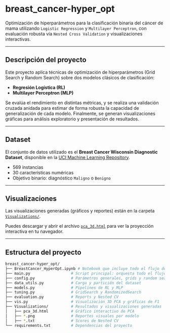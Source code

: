#  breast_cancer-hyper_opt

Optimización de hiperparámetros para la clasificación binaria del cáncer de mama utilizando `Logistic Regression` y `Multilayer Perceptron`, con evaluación robusta vía `Nested Cross Validation` y visualizaciones interactivas.

---

## Descripción del proyecto

Este proyecto aplica técnicas de optimización de hiperparámetros (Grid Search y Random Search) sobre dos modelos clásicos de clasificación:
- **Regresión Logística (RL)**
- **Multilayer Perceptron (MLP)**

Se evalúa el rendimiento en distintas métricas, y se realiza una validación cruzada anidada para estimar de forma robusta la capacidad de generalización de cada modelo. Finalmente, se generan visualizaciones gráficas para análisis exploratorio y presentación de resultados.

---

## Dataset

El conjunto de datos utilizado es el **Breast Cancer Wisconsin Diagnostic Dataset**, disponible en la [UCI Machine Learning Repository](https://archive.ics.uci.edu/ml/datasets/Breast+Cancer+Wisconsin+(Diagnostic)).

- 569 instancias
- 30 características numéricas
- Objetivo binario: diagnóstico `Maligno` o `Benigno`

---

##  Visualizaciones

Las visualizaciones generadas (gráficos y reportes) están en la carpeta [`Visualizations/`](./Visualizations).

Puedes descargar y abrir el archivo [`pca_3d.html`](./Visualizations/pca_3d.html) para ver la proyección interactiva en tu navegador.

---

## Estructura del proyecto

```bash
breast_cancer-hyper_opt/
├── BreastCancer_HyperOpt.ipynb # Notebook que incluye todo el flujo de trabajo
├── main.py                  # Script principal: orquesta todo el flujo
├── config.py                # Parámetros generales, grids y random search
├── data_utils.py            # Carga y partición del dataset
├── models.py                # Pipelines de RL y MLP
├── tuning.py                # GridSearch y RandomizedSearch
├── evaluation.py            # Reports y Nested CV
├── vis.py                   # Visualización 3D PCA y gráficas de F1
├── Visualizations/          # Resultados y visualizaciones generadas
│   ├── pca_3d.html          # Gráfico interactivo de PCA
│   ├── *.png                # Reportes visuales por modelo
│   ├── *.txt                # Scores de Nested CV
└── requirements.txt         # Dependencias del proyecto




